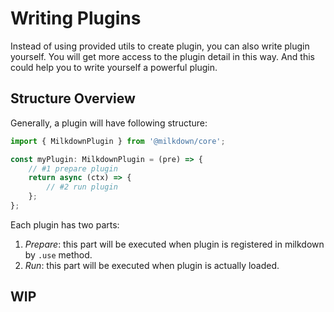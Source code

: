 # Writing Plugins

Instead of using provided utils to create plugin, you can also write plugin yourself.
You will get more access to the plugin detail in this way. And this could help you to write yourself a powerful plugin.

## Structure Overview

Generally, a plugin will have following structure:

```typescript
import { MilkdownPlugin } from '@milkdown/core';

const myPlugin: MilkdownPlugin = (pre) => {
    // #1 prepare plugin
    return async (ctx) => {
        // #2 run plugin
    };
};
```

Each plugin has two parts:

1. _Prepare_: this part will be executed when plugin is registered in milkdown by `.use` method.
2. _Run_: this part will be executed when plugin is actually loaded.

## WIP
